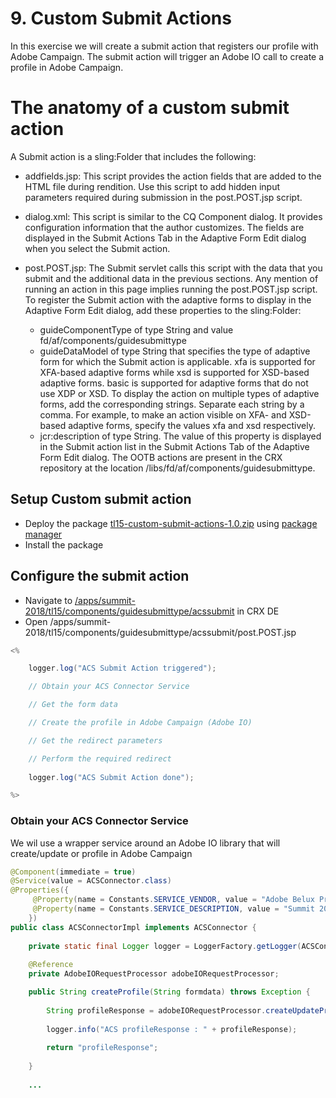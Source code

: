 # 9. Custom Submit Actions

In this exercise we will create a submit action that registers our profile with Adobe Campaign. The submit action will trigger an Adobe IO call to create a profile in Adobe Campaign.

# The anatomy of a custom submit action

A Submit action is a sling:Folder that includes the following: 

* addfields.jsp: This script provides the action fields that are added to the HTML file during rendition. Use this script to add hidden input parameters required during submission in the post.POST.jsp script.
* dialog.xml: This script is similar to the CQ Component dialog. It provides configuration information that the author customizes. The fields are displayed in the Submit Actions Tab in the Adaptive Form Edit dialog when you select the Submit action.
* post.POST.jsp: The Submit servlet calls this script with the data that you submit and the additional data in the previous sections. Any mention of running an action in this page implies running the post.POST.jsp script. To register the Submit action with the adaptive forms to display in the Adaptive Form Edit dialog, add these properties to the sling:Folder:

     * guideComponentType of type String and value fd/af/components/guidesubmittype
     * guideDataModel of type String that specifies the type of adaptive form for which the Submit action is applicable. xfa is supported for XFA-based adaptive forms while xsd is supported for XSD-based adaptive forms. basic is supported for adaptive forms that do not use XDP or XSD. To display the action on multiple types of adaptive forms, add the corresponding strings. Separate each string by a comma. For example, to make an action visible on XFA- and XSD-based adaptive forms, specify the values xfa and xsd respectively.
     * jcr:description of type String. The value of this property is displayed in the Submit action list in the Submit Actions Tab of the Adaptive Form Edit dialog. The OOTB actions are present in the CRX repository at the location /libs/fd/af/components/guidesubmittype.

## Setup Custom submit action

* Deploy the package [tl15-custom-submit-actions-1.0.zip](../resources/tl15-custom-submit-actions-1.0.zip) using [package manager](http://localhost:4502/crx/packmgr/index.jsp)
* Install the package

## Configure the submit action

* Navigate to [/apps/summit-2018/tl15/components/guidesubmittype/acssubmit](http://localhost:4502/crx/de/index.jsp#/apps/summit-2018/tl15/components/guidesubmittype/acssubmit) in CRX DE
* Open /apps/summit-2018/tl15/components/guidesubmittype/acssubmit/post.POST.jsp

```java
<%

    logger.log("ACS Submit Action triggered");

    // Obtain your ACS Connector Service

    // Get the form data

    // Create the profile in Adobe Campaign (Adobe IO)

    // Get the redirect parameters

    // Perform the required redirect 
    
    logger.log("ACS Submit Action done");

%>
```

### Obtain your ACS Connector Service

We wil use a wrapper service around an Adobe IO library that will create/update or profile in Adobe Campaign

``` java
@Component(immediate = true)
@Service(value = ACSConnector.class)
@Properties({
	 @Property(name = Constants.SERVICE_VENDOR, value = "Adobe Belux Presales"),
	 @Property(name = Constants.SERVICE_DESCRIPTION, value = "Summit 2018 - TL15 - ACS Connector")
	})
public class ACSConnectorImpl implements ACSConnector {
	
	private static final Logger logger = LoggerFactory.getLogger(ACSConnector.class);
	
	@Reference
	private AdobeIORequestProcessor adobeIORequestProcessor;

	public String createProfile(String formdata) throws Exception {
		
		String profileResponse = adobeIORequestProcessor.createUpdateProfileByLabMachineLabel(formdata);
		
		logger.info("ACS profileResponse : " + profileResponse);
		
		return "profileResponse";
		
	}
    
    ...
```


